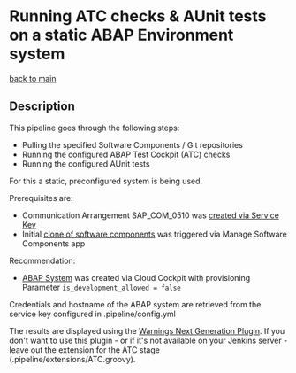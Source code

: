 # Running ATC checks & AUnit tests on a static ABAP Environment system

[back to main](https://github.com/SAP-samples/abap-platform-ci-cd-samples/tree/main)

## Description

This pipeline goes through the following steps:

* Pulling the specified Software Components / Git repositories
* Running the configured ABAP Test Cockpit (ATC) checks
* Running the configured AUnit tests

For this a static, preconfigured system is being used.

Prerequisites are:

* Communication Arrangement SAP_COM_0510 was [created via Service Key](https://help.sap.com/viewer/65de2977205c403bbc107264b8eccf4b/Cloud/en-US/1cc5a1da02594b93a70f6c0fe2bfdfe8.html)
* Initial [clone of software components](https://help.sap.com/viewer/65de2977205c403bbc107264b8eccf4b/Cloud/en-US/18564c54f529496ba420d4c83545a2ce.html) was triggered via Manage Software Components app

Recommendation:

* [ABAP  System](https://help.sap.com/viewer/65de2977205c403bbc107264b8eccf4b/Cloud/en-US/f0163565eb554f009f990652ca41d1c6.html) was created via Cloud Cockpit with provisioning Parameter `is_development_allowed = false` 

Credentials and hostname of the ABAP system are retrieved from the service key configured in .pipeline/config.yml

The results are displayed using the [Warnings Next Generation Plugin](https://www.jenkins.io/doc/pipeline/steps/warnings-ng/#warnings-next-generation-plugin). If you don't want to use this plugin - or if it's not available on your Jenkins server - leave out the extension for the ATC stage (.pipeline/extensions/ATC.groovy).
